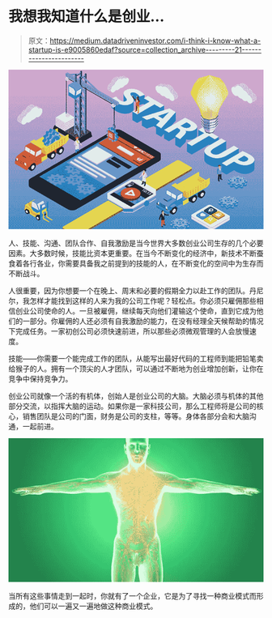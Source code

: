 # 我想我知道什么是创业…

> 原文：<https://medium.datadriveninvestor.com/i-think-i-know-what-a-startup-is-e9005860edaf?source=collection_archive---------21----------------------->

![](img/86133160be7b25910a108d0b92f4fd38.png)

人、技能、沟通、团队合作、自我激励是当今世界大多数创业公司生存的几个必要因素。大多数时候，技能比资本更重要。在当今不断变化的经济中，新技术不断蚕食着各行各业，你需要具备我之前提到的技能的人，在不断变化的空间中为生存而不断战斗。

人很重要，因为你想要一个在晚上、周末和必要的假期全力以赴工作的团队。丹尼尔，我怎样才能找到这样的人来为我的公司工作呢？轻松点。你必须只雇佣那些相信创业公司使命的人。一旦被雇佣，继续每天向他们灌输这个使命，直到它成为他们的一部分。你雇佣的人还必须有自我激励的能力，在没有经理全天候帮助的情况下完成任务。一家初创公司必须快速前进，所以那些必须微观管理的人会放慢速度。

技能——你需要一个能完成工作的团队，从能写出最好代码的工程师到能把铅笔卖给猴子的人。拥有一个顶尖的人才团队，可以通过不断地为创业增加创新，让你在竞争中保持竞争力。

创业公司就像一个活的有机体，创始人是创业公司的大脑。大脑必须与机体的其他部分交流，以指挥大脑的运动。如果你是一家科技公司，那么工程师将是公司的核心，销售团队是公司的门面，财务是公司的支柱，等等。身体各部分会和大脑沟通，一起前进。

![](img/f4052fcfd510a9b9a8a08bba47d8b002.png)

当所有这些事情走到一起时，你就有了一个企业，它是为了寻找一种商业模式而形成的，他们可以一遍又一遍地做这种商业模式。